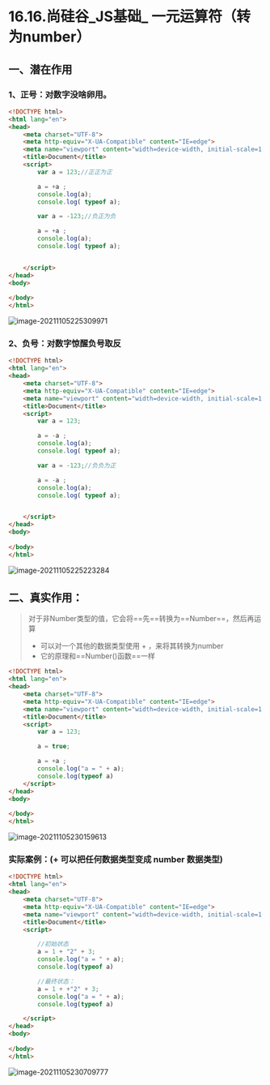 # 16.16.尚硅谷_JS基础_     一元运算符（转为number）

## 一、潜在作用

### 1、正号：对数字没啥卵用。

```html
<!DOCTYPE html>
<html lang="en">
<head>
    <meta charset="UTF-8">
    <meta http-equiv="X-UA-Compatible" content="IE=edge">
    <meta name="viewport" content="width=device-width, initial-scale=1.0">
    <title>Document</title>
    <script>
        var a = 123;//正正为正

        a = +a ;
        console.log(a);
        console.log( typeof a);

        var a = -123;//负正为负

        a = +a ;
        console.log(a);
        console.log( typeof a);


    </script>
</head>
<body>
    
</body>
</html>
```

![image-20211105225309971](https://gitee.com/qKONGq123/drawing-bed/raw/master/image-20211105225309971.png)

### 2、负号：对数字惊醒负号取反

```html
<!DOCTYPE html>
<html lang="en">
<head>
    <meta charset="UTF-8">
    <meta http-equiv="X-UA-Compatible" content="IE=edge">
    <meta name="viewport" content="width=device-width, initial-scale=1.0">
    <title>Document</title>
    <script>
        var a = 123;

        a = -a ;
        console.log(a);
        console.log( typeof a);

        var a = -123;//负负为正

        a = -a ;
        console.log(a);
        console.log( typeof a);


    </script>
</head>
<body>
    
</body>
</html>
```

![image-20211105225223284](https://gitee.com/qKONGq123/drawing-bed/raw/master/image-20211105225223284.png)

## 二、真实作用：

> 对于非Number类型的值，它会将==先==转换为==Number==，然后再运算
>
> - 可以对一个其他的数据类型使用 + ，来将其转换为number
> - 它的原理和==Number()函数==一样

```html
<!DOCTYPE html>
<html lang="en">
<head>
    <meta charset="UTF-8">
    <meta http-equiv="X-UA-Compatible" content="IE=edge">
    <meta name="viewport" content="width=device-width, initial-scale=1.0">
    <title>Document</title>
    <script>
        var a = 123;

        a = true;

        a = +a ;
        console.log("a = " + a);
        console.log(typeof a)
    </script>
</head>
<body>
    
</body>
</html>
```

![image-20211105230159613](https://gitee.com/qKONGq123/drawing-bed/raw/master/image-20211105230159613.png)

### 实际案例：(+ 可以把任何数据类型变成 number 数据类型)

```html
<!DOCTYPE html>
<html lang="en">
<head>
    <meta charset="UTF-8">
    <meta http-equiv="X-UA-Compatible" content="IE=edge">
    <meta name="viewport" content="width=device-width, initial-scale=1.0">
    <title>Document</title>
    <script>

        //初始状态
        a = 1 + "2" + 3;
        console.log("a = " + a);
        console.log(typeof a)

        //最终状态：
        a = 1 + +"2" + 3;
        console.log("a = " + a);
        console.log(typeof a)

    </script>
</head>
<body>
    
</body>
</html>
```



![image-20211105230709777](https://gitee.com/qKONGq123/drawing-bed/raw/master/image-20211105230709777.png)